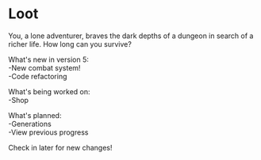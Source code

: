 # Loot
You, a lone adventurer, braves the dark depths of a dungeon in search of a richer life. How long can you survive?

What's new in version 5:
  <br>-New combat system!
  <br>-Code refactoring
  
What's being worked on:
  <br>-Shop
  
What's planned:
  <br>-Generations
  <br>-View previous progress
  
Check in later for new changes!

